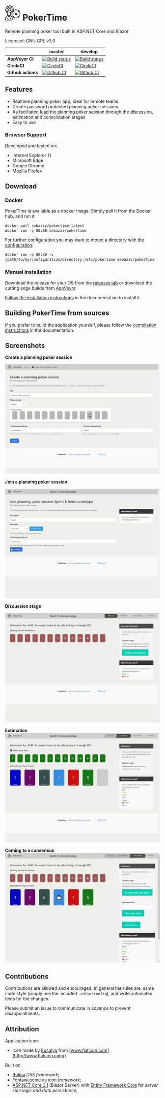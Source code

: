 # ![Icon](doc/logo.png) PokerTime

Remote planning poker tool built in ASP.NET Core and Blazor

Licensed: GNU GPL v3.0


|       | master  | develop          |
| ------------ | ------- | ---------------- |
| **AppVeyor CI**  | [![Build status](https://ci.appveyor.com/api/projects/status/mlwomeg23hqb0r3j/branch/master?svg=true)](https://ci.appveyor.com/project/Sebazzz/PokerTime/branch/master)  | [![Build status](https://ci.appveyor.com/api/projects/status/mlwomeg23hqb0r3j/branch/develop?svg=true)](https://ci.appveyor.com/project/Sebazzz/PokerTime/branch/develop) |
| **CircleCI**     | [![CircleCI](https://circleci.com/gh/Sebazzz/PokerTime/tree/master.svg?style=shield)](https://circleci.com/gh/Sebazzz/PokerTime/tree/master) | [![CircleCI](https://circleci.com/gh/Sebazzz/PokerTime/tree/develop.svg?style=shield)](https://circleci.com/gh/Sebazzz/PokerTime/tree/develop) |
| **Github actions**    | [![Github CI](https://github.com/sebazzz/PokerTime/workflows/Continuous%20integration/badge.svg?branch=master)](https://github.com/Sebazzz/PokerTime/actions?workflow=Continuous+integration&branch=master) | [![Github CI](https://github.com/sebazzz/PokerTime/workflows/Continuous%20integration/badge.svg?branch=develop)](https://github.com/Sebazzz/PokerTime/actions?workflow=Continuous+integration&branch=develop) |

## Features

-   Realtime planning poker app, ideal for remote teams
-   Create password protected planning poker sessions
-   As facilitator, lead the planning poker session through the discussion, estimation and consolidation stages
-   Easy to use

### Browser Support

Developed and tested on:

-   Internet Explorer 11
-   Microsoft Edge
-   Google Chrome
-   Mozilla Firefox

## Download
### Docker

PokerTime is available as a docker image. Simply pull it from the Docker hub, and run it:

    docker pull sebazzz/pokertime:latest
	docker run -p 80:80 sebazzz/pokertime
	
For further configuration you may want to mount a directory with [the configuration](doc/Installation.md#Configuration):

    docker run -p 80:80 -v /path/to/my/configuration/directory:/etc/pokertime sebazzz/pokertime

### Manual installation
Download the release for your OS from the [releases tab](https://github.com/Sebazzz/PokerTime/releases) or download the cutting edge builds from [AppVeyor](https://ci.appveyor.com/project/Sebazzz/PokerTime).

[Follow the installation instructions](doc/Installation.md) in the documentation to install it.

## Building PokerTime from sources

If you prefer to build the application yourself, please follow the [compilation instructions](doc/Building-from-sources.md) in the documentation.

## Screenshots

**Create a planning poker session**

![Create a planning poker session](doc/create-session.png)

**Join a planning poker session**

![Join a planning poker session](doc/join-poker-session.png)

**Discussion stage**

![Discussion stage](doc/discussion.png)

**Estimation**
![Estimation](doc/estimation.png)

**Coming to a consensus**
![Estimation discussion](doc/estimation-discussion.png)

## Contributions

Contributions are allowed and encouraged. In general the rules are: same code style (simply use the included `.editorconfig`), and write automated tests for the changes.

Please submit an issue to communicate in advance to prevent disappointments.

## Attribution

Application icon:

-   Icon made by [Eucalyp](https://www.flaticon.com/authors/eucalyp) from [www.flaticon.com](http://www.flaticon.com/)

Built on:

-   [Bulma](https://bulma.io) _CSS framework_;
-   [Fontawesome](http://fontawesome.io/) as _icon framework_;
-   [ASP.NET Core 3.1](https://dot.net) (Blazor Server) with [Entity Framework Core](https://docs.microsoft.com/en-us/ef/core/) for _server side logic and data persistence_;
